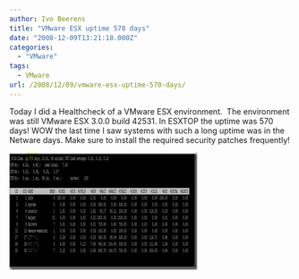 ```yaml
---
author: Ivo Beerens
title: "VMware ESX uptime 570 days"
date: "2008-12-09T13:21:18.000Z"
categories: 
  - "VMware"
tags:
  - VMware
url: /2008/12/09/vmware-esx-uptime-570-days/
---
```


Today I did a Healthcheck of a VMware ESX environment.  The environment was still VMware ESX 3.0.0 build 42531. In ESXTOP the uptime was 570 days! WOW the last time I saw systems with such a long uptime was in the Netware days. Make sure to install the required security patches frequently!

[![uptimeESX01](images/uptimeesx01-thumb.jpg)](images/uptimeesx01.jpg)